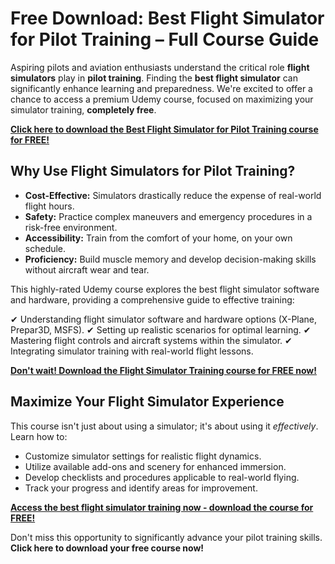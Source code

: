 # Free Download: Best Flight Simulator for Pilot Training – Full Course Guide

Aspiring pilots and aviation enthusiasts understand the critical role **flight simulators** play in **pilot training**. Finding the **best flight simulator** can significantly enhance learning and preparedness. We're excited to offer a chance to access a premium Udemy course, focused on maximizing your simulator training, **completely free**.

[**Click here to download the Best Flight Simulator for Pilot Training course for FREE!**](https://udemywork.com/best-flight-simulator-for-pilot-training)

## Why Use Flight Simulators for Pilot Training?

*   **Cost-Effective:** Simulators drastically reduce the expense of real-world flight hours.
*   **Safety:** Practice complex maneuvers and emergency procedures in a risk-free environment.
*   **Accessibility:** Train from the comfort of your home, on your own schedule.
*   **Proficiency:** Build muscle memory and develop decision-making skills without aircraft wear and tear.

This highly-rated Udemy course explores the best flight simulator software and hardware, providing a comprehensive guide to effective training:

✔ Understanding flight simulator software and hardware options (X-Plane, Prepar3D, MSFS).
✔ Setting up realistic scenarios for optimal learning.
✔ Mastering flight controls and aircraft systems within the simulator.
✔ Integrating simulator training with real-world flight lessons.

[**Don't wait! Download the Flight Simulator Training course for FREE now!**](https://udemywork.com/best-flight-simulator-for-pilot-training)

## Maximize Your Flight Simulator Experience

This course isn't just about using a simulator; it's about using it *effectively*. Learn how to:

*   Customize simulator settings for realistic flight dynamics.
*   Utilize available add-ons and scenery for enhanced immersion.
*   Develop checklists and procedures applicable to real-world flying.
*   Track your progress and identify areas for improvement.

[**Access the best flight simulator training now - download the course for FREE!**](https://udemywork.com/best-flight-simulator-for-pilot-training)

Don't miss this opportunity to significantly advance your pilot training skills. **Click here to download your free course now!**
